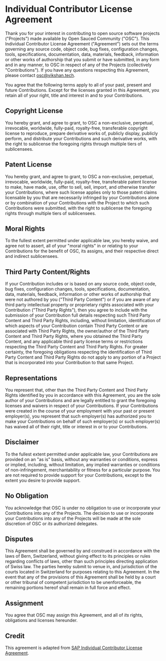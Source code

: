 <!-- @format -->

# Individual Contributor License Agreement

Thank you for your interest in contributing to open source software projects ("Projects") made
available by Open Sauced Community ("OSC"). This Individual Contributor License Agreement
("Agreement") sets out the terms governing any source code, object code, bug fixes, configuration
changes, tools, specifications, documentation, data, materials, feedback, information or other works
of authorship that you submit or have submitted, in any form and in any manner, to OSC in respect of
any of the Projects (collectively "Contributions"). If you have any questions respecting this
Agreement, please contact [osc@vikshan.tech](mail.to:osc@vikshan.tech).

You agree that the following terms apply to all of your past, present and future Contributions.
Except for the licenses granted in this Agreement, you retain all of your right, title and interest
in and to your Contributions.

## Copyright License

You hereby grant, and agree to grant, to OSC a non-exclusive, perpetual, irrevocable, worldwide,
fully-paid, royalty-free, transferable copyright license to reproduce, prepare derivative works of,
publicly display, publicly perform, and distribute your Contributions and such derivative works,
with the right to sublicense the foregoing rights through multiple tiers of sublicensees.

## Patent License

You hereby grant, and agree to grant, to OSC a non-exclusive, perpetual, irrevocable, worldwide,
fully-paid, royalty-free, transferable patent license to make, have made, use, offer to sell, sell,
import, and otherwise transfer your Contributions, where such license applies only to those patent
claims licensable by you that are necessarily infringed by your Contributions alone or by
combination of your Contributions with the Project to which such Contributions were submitted, with
the right to sublicense the foregoing rights through multiple tiers of sublicensees.

## Moral Rights

To the fullest extent permitted under applicable law, you hereby waive, and agree not to assert, all
of your "moral rights" in or relating to your Contributions for the benefit of OSC, its assigns, and
their respective direct and indirect sublicensees.

## Third Party Content/Rights

If your Contribution includes or is based on any source code, object code, bug fixes, configuration
changes, tools, specifications, documentation, data, materials, feedback, information or other works
of authorship that were not authored by you ("Third Party Content") or if you are aware of any third
party intellectual property or proprietary rights associated with your Contribution ("Third Party
Rights"), then you agree to include with the submission of your Contribution full details respecting
such Third Party Content and Third Party Rights, including, without limitation, identification of
which aspects of your Contribution contain Third Party Content or are associated with Third Party
Rights, the owner/author of the Third Party Content and Third Party Rights, where you obtained the
Third Party Content, and any applicable third party license terms or restrictions respecting the
Third Party Content and Third Party Rights. For greater certainty, the foregoing obligations
respecting the identification of Third Party Content and Third Party Rights do not apply to any
portion of a Project that is incorporated into your Contribution to that same Project.

## Representations

You represent that, other than the Third Party Content and Third Party Rights identified by you in
accordance with this Agreement, you are the sole author of your Contributions and are legally
entitled to grant the foregoing licenses and waivers in respect of your Contributions. If your
Contributions were created in the course of your employment with your past or present employer(s),
you represent that such employer(s) has authorized you to make your Contributions on behalf of such
employer(s) or such employer(s) has waived all of their right, title or interest in or to your
Contributions.

## Disclaimer

To the fullest extent permitted under applicable law, your Contributions are provided on an "as is"
basis, without any warranties or conditions, express or implied, including, without limitation, any
implied warranties or conditions of non-infringement, merchantability or fitness for a particular
purpose. You are not required to provide support for your Contributions, except to the extent you
desire to provide support.

## No Obligation

You acknowledge that OSC is under no obligation to use or incorporate your Contributions into any of
the Projects. The decision to use or incorporate your Contributions into any of the Projects will be
made at the sole discretion of OSC or _its_ authorized delegates.

## Disputes

This Agreement shall be governed by and construed in accordance with the laws of Bern, Switzerland,
without giving effect to its principles or rules regarding conflicts of laws, other than such
principles directing application of Swiss law. The parties hereby submit to venue in, and
jurisdiction of the courts located in Switzerland for purposes relating to this Agreement. In the
event that any of the provisions of this Agreement shall be held by a court or other tribunal of
competent jurisdiction to be unenforceable, the remaining portions hereof shall remain in full force
and effect.

## Assignment

You agree that OSC may assign this Agreement, and all of _its_ rights, obligations and licenses
hereunder.

## Credit

This agreement is adapted from
[SAP Individual Contributor License Agreement](https://github.com/cla-assistant/github-action/blob/master/SAPCLA.md).
